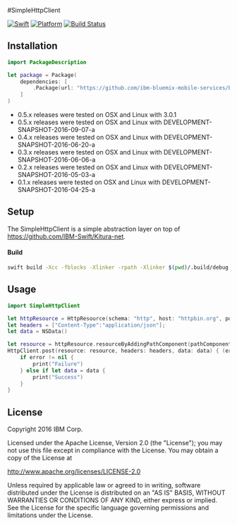 #SimpleHttpClient

[![Swift][swift-badge]][swift-url]
[![Platform][platform-badge]][platform-url]
[![Build Status](https://travis-ci.org/ibm-bluemix-mobile-services/bluemix-simple-http-client-swift.svg?branch=master)](https://travis-ci.org/ibm-bluemix-mobile-services/bluemix-simple-http-client-swift)

[swift-badge]: https://img.shields.io/badge/Swift-3.0-orange.svg
[swift-url]: https://swift.org
[platform-badge]: https://img.shields.io/badge/Platforms-OS%20X%20--%20Linux-lightgray.svg
[platform-url]: https://swift.org

## Installation

```swift
import PackageDescription

let package = Package(
    dependencies: [
        .Package(url: "https://github.com/ibm-bluemix-mobile-services/bluemix-simple-http-client-swift.git", majorVersion: 0, minor: 5)
    ]
)
```

* 0.5.x releases were tested on OSX and Linux with 3.0.1
* 0.5.x releases were tested on OSX and Linux with DEVELOPMENT-SNAPSHOT-2016-09-07-a
* 0.4.x releases were tested on OSX and Linux with DEVELOPMENT-SNAPSHOT-2016-06-20-a
* 0.3.x releases were tested on OSX and Linux with DEVELOPMENT-SNAPSHOT-2016-06-06-a
* 0.2.x releases were tested on OSX and Linux with DEVELOPMENT-SNAPSHOT-2016-05-03-a
* 0.1.x releases were tested on OSX and Linux with DEVELOPMENT-SNAPSHOT-2016-04-25-a

## Setup

The SimpleHttpClient is a simple abstraction layer on top of https://github.com/IBM-Swift/Kitura-net.

#### Build

```bash
swift build -Xcc -fblocks -Xlinker -rpath -Xlinker $(pwd)/.build/debug
```

## Usage

```swift
import SimpleHttpClient

let httpResource = HttpResource(schema: "http", host: "httpbin.org", port: "80")
let headers = ["Content-Type":"application/json"];
let data = NSData()

let resource = httpResource.resourceByAddingPathComponent(pathComponent: "/post")
HttpClient.post(resource: resource, headers: headers, data: data) { (error, status, headers, data) in
    if error != nil {
        print("Failure")
    } else if let data = data {
        print("Success")
    }
}
```

## License

Copyright 2016 IBM Corp.

Licensed under the Apache License, Version 2.0 (the "License");
you may not use this file except in compliance with the License.
You may obtain a copy of the License at

http://www.apache.org/licenses/LICENSE-2.0

Unless required by applicable law or agreed to in writing, software
distributed under the License is distributed on an "AS IS" BASIS,
WITHOUT WARRANTIES OR CONDITIONS OF ANY KIND, either express or implied.
See the License for the specific language governing permissions and
limitations under the License.


[swift-badge]: https://img.shields.io/badge/Swift-3.0-orange.svg
[swift-url]: https://swift.org
[platform-badge]: https://img.shields.io/badge/Platforms-OS%20X%20--%20Linux-lightgray.svg
[platform-url]: https://swift.org
